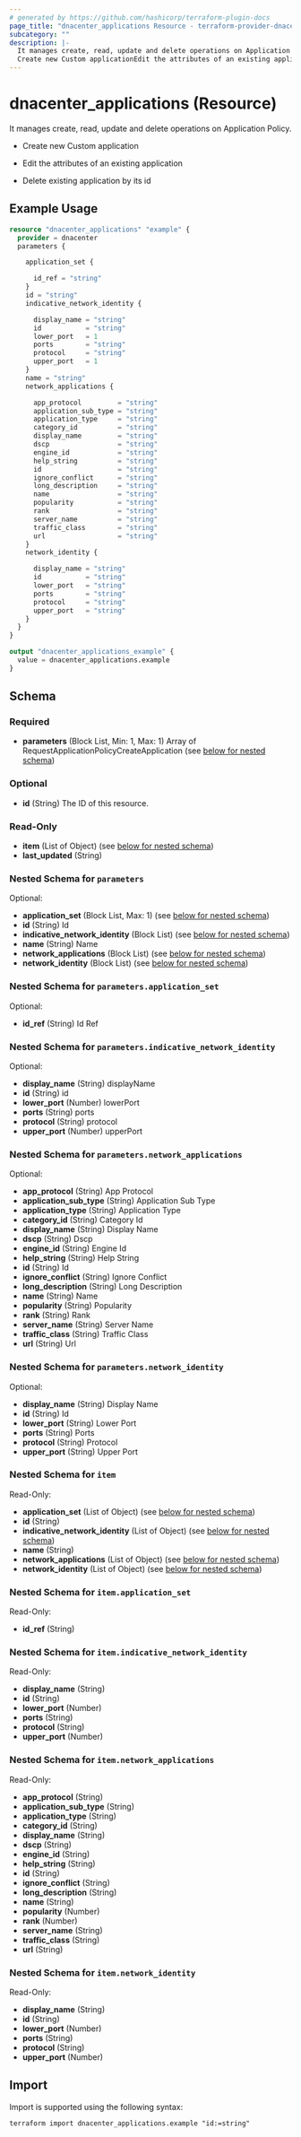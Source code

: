 ```yaml
---
# generated by https://github.com/hashicorp/terraform-plugin-docs
page_title: "dnacenter_applications Resource - terraform-provider-dnacenter"
subcategory: ""
description: |-
  It manages create, read, update and delete operations on Application Policy.
  Create new Custom applicationEdit the attributes of an existing applicationDelete existing application by its id
---
```


# dnacenter_applications (Resource)

It manages create, read, update and delete operations on Application Policy.

- Create new Custom application

- Edit the attributes of an existing application

- Delete existing application by its id

## Example Usage

```terraform
resource "dnacenter_applications" "example" {
  provider = dnacenter
  parameters {

    application_set {

      id_ref = "string"
    }
    id = "string"
    indicative_network_identity {

      display_name = "string"
      id           = "string"
      lower_port   = 1
      ports        = "string"
      protocol     = "string"
      upper_port   = 1
    }
    name = "string"
    network_applications {

      app_protocol         = "string"
      application_sub_type = "string"
      application_type     = "string"
      category_id          = "string"
      display_name         = "string"
      dscp                 = "string"
      engine_id            = "string"
      help_string          = "string"
      id                   = "string"
      ignore_conflict      = "string"
      long_description     = "string"
      name                 = "string"
      popularity           = "string"
      rank                 = "string"
      server_name          = "string"
      traffic_class        = "string"
      url                  = "string"
    }
    network_identity {

      display_name = "string"
      id           = "string"
      lower_port   = "string"
      ports        = "string"
      protocol     = "string"
      upper_port   = "string"
    }
  }
}

output "dnacenter_applications_example" {
  value = dnacenter_applications.example
}
```

<!-- schema generated by tfplugindocs -->
## Schema

### Required

- **parameters** (Block List, Min: 1, Max: 1) Array of RequestApplicationPolicyCreateApplication (see [below for nested schema](#nestedblock--parameters))

### Optional

- **id** (String) The ID of this resource.

### Read-Only

- **item** (List of Object) (see [below for nested schema](#nestedatt--item))
- **last_updated** (String)

<a id="nestedblock--parameters"></a>
### Nested Schema for `parameters`

Optional:

- **application_set** (Block List, Max: 1) (see [below for nested schema](#nestedblock--parameters--application_set))
- **id** (String) Id
- **indicative_network_identity** (Block List) (see [below for nested schema](#nestedblock--parameters--indicative_network_identity))
- **name** (String) Name
- **network_applications** (Block List) (see [below for nested schema](#nestedblock--parameters--network_applications))
- **network_identity** (Block List) (see [below for nested schema](#nestedblock--parameters--network_identity))

<a id="nestedblock--parameters--application_set"></a>
### Nested Schema for `parameters.application_set`

Optional:

- **id_ref** (String) Id Ref


<a id="nestedblock--parameters--indicative_network_identity"></a>
### Nested Schema for `parameters.indicative_network_identity`

Optional:

- **display_name** (String) displayName
- **id** (String) id
- **lower_port** (Number) lowerPort
- **ports** (String) ports
- **protocol** (String) protocol
- **upper_port** (Number) upperPort


<a id="nestedblock--parameters--network_applications"></a>
### Nested Schema for `parameters.network_applications`

Optional:

- **app_protocol** (String) App Protocol
- **application_sub_type** (String) Application Sub Type
- **application_type** (String) Application Type
- **category_id** (String) Category Id
- **display_name** (String) Display Name
- **dscp** (String) Dscp
- **engine_id** (String) Engine Id
- **help_string** (String) Help String
- **id** (String) Id
- **ignore_conflict** (String) Ignore Conflict
- **long_description** (String) Long Description
- **name** (String) Name
- **popularity** (String) Popularity
- **rank** (String) Rank
- **server_name** (String) Server Name
- **traffic_class** (String) Traffic Class
- **url** (String) Url


<a id="nestedblock--parameters--network_identity"></a>
### Nested Schema for `parameters.network_identity`

Optional:

- **display_name** (String) Display Name
- **id** (String) Id
- **lower_port** (String) Lower Port
- **ports** (String) Ports
- **protocol** (String) Protocol
- **upper_port** (String) Upper Port



<a id="nestedatt--item"></a>
### Nested Schema for `item`

Read-Only:

- **application_set** (List of Object) (see [below for nested schema](#nestedobjatt--item--application_set))
- **id** (String)
- **indicative_network_identity** (List of Object) (see [below for nested schema](#nestedobjatt--item--indicative_network_identity))
- **name** (String)
- **network_applications** (List of Object) (see [below for nested schema](#nestedobjatt--item--network_applications))
- **network_identity** (List of Object) (see [below for nested schema](#nestedobjatt--item--network_identity))

<a id="nestedobjatt--item--application_set"></a>
### Nested Schema for `item.application_set`

Read-Only:

- **id_ref** (String)


<a id="nestedobjatt--item--indicative_network_identity"></a>
### Nested Schema for `item.indicative_network_identity`

Read-Only:

- **display_name** (String)
- **id** (String)
- **lower_port** (Number)
- **ports** (String)
- **protocol** (String)
- **upper_port** (Number)


<a id="nestedobjatt--item--network_applications"></a>
### Nested Schema for `item.network_applications`

Read-Only:

- **app_protocol** (String)
- **application_sub_type** (String)
- **application_type** (String)
- **category_id** (String)
- **display_name** (String)
- **dscp** (String)
- **engine_id** (String)
- **help_string** (String)
- **id** (String)
- **ignore_conflict** (String)
- **long_description** (String)
- **name** (String)
- **popularity** (Number)
- **rank** (Number)
- **server_name** (String)
- **traffic_class** (String)
- **url** (String)


<a id="nestedobjatt--item--network_identity"></a>
### Nested Schema for `item.network_identity`

Read-Only:

- **display_name** (String)
- **id** (String)
- **lower_port** (Number)
- **ports** (String)
- **protocol** (String)
- **upper_port** (Number)

## Import

Import is supported using the following syntax:

```shell
terraform import dnacenter_applications.example "id:=string"
```
